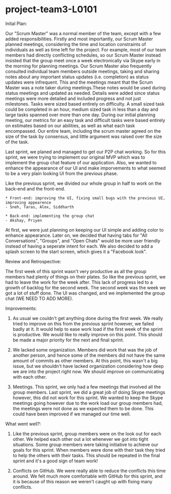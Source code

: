 # project-team3-L0101

Inital Plan: 

Our "Scrum Master" was a normal member of the team, except with a few added responsibilities. Firstly and most importantly, our Scrum Master planned meetings, considering the time and location constraints of individuals as well as time left for the project. For example, most of our team members had directly conflicting schedules, so our Scrum Master instead insisted that the group meet once a week electronically via Skype early in the morning for planning meetings. Our Scrum Master also frequently consulted individual team members outside meetings, taking and sharing notes about any important status updates (i.e. completion) as status updates were infrequent. This and the meetings meant that the Scrum Master was a note taker during meetings.These notes would be used during status meetings and updated as needed. Details were added since status meetings were more detailed and included progress and not just milestones. Tasks were sized based entirely on difficulty. A small sized task could be completed in an hour, medium sized task in less than a day and large tasks spanned over  more than one day. During our initial planning meeting, our metrics for an easy task and difficult tasks were based entirely on estimates based on our abilities, as well as what each task encompassed. Our entire team, including the scrum master agreed on the size of the task by consensus, and little argument was raised over the size of the task.

Last sprint, we planed and managed to get our P2P chat working. So for this sprint, we were trying to implement our original MVP which was to implement the group chat feature of our application. Also, we wanted to enhance the appearance of our UI and make imporvements to what seemed to be a very plain looking UI from the previous phase. 

Like the previous sprint, we divided our whole group in half to work on the back-end and the front-end. 

	* Front-end: improving the UI, fixing small bugs with the previous UI, improving appearence 
	- Sneh, Taras, Alex, Siddharth

	* Back-end: implementing the group chat 
	- Akshay, Priyen

At first, we were just planning on keeping our UI simple and adding color to enhance appearance. Later on, we decided that having tabs for "All Conversations", "Groups", and "Open Chats" would be more user friendly instead of having a seperate intent for each. We also decided to add a splash screen to the start screen, which gives it a "Facebook look". 

Review and Retrospective: 

The first week of this sprint wasn't very productive as all the group members had plenty of things on their plates. So like the previous sprint, we had to leave the work for the week after. This lack of progress led to a growth of backlog for the second week. 
The second week was the week we got a lot of stuff done. The UI was changed, and we implemented the group chat (WE NEED TO ADD MORE).

Improvements: 

1. As usual we couldn't get anything done during the first week. We really tried to improve on this from the previous sprint however, we failed badly at it. It would help to ease work load if the first week of the sprint is productive. We would like to really improve on this point. This should be made a major priority for the next and final sprint. 

2. We lacked some organization. Members did work that was the job of another person, and hence some of the members did not have the same amount of commits as other members. At this point, this wasn't a big issue, but we shouldn't have lacked organization considering how deep we are into the project right now. We should improve on communicating with each other.  

3. Meetings. This sprint, we only had a few meetings that involved all the group members. Last sprint, we did a great job of doing Skype meetings however, this did not work for this sprint. We wanted to keep the Skype meetings going however due to the work load our group members had, the meetings were not done as we expected them to be done. This could have been improved if we managed our time well.  

What went well?: 

1. Like the previous sprint, group members were on the look out for each other. We helped each other out a lot whenever we got into tight situations. Some group members were taking initiative to achieve our goals for this sprint. When members were done with their task they tried to help the others with their tasks. This should be repeated in the final sprint and it's a good sign of team work! 

2. Conflicts on GitHub. We were really able to reduce the conflicts this time around. We felt much more comfortable with GitHub for this sprint, and it is because of this reason we weren't caught up with fixing many conflicts. 
 